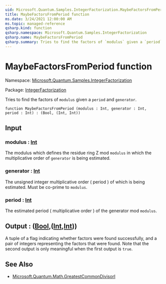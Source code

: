 ```yaml
---
uid: Microsoft.Quantum.Samples.IntegerFactorization.MaybeFactorsFromPeriod
title: MaybeFactorsFromPeriod function
ms.date: 3/24/2021 12:00:00 AM
ms.topic: managed-reference
qsharp.kind: function
qsharp.namespace: Microsoft.Quantum.Samples.IntegerFactorization
qsharp.name: MaybeFactorsFromPeriod
qsharp.summary: Tries to find the factors of `modulus` given a `period` and `generator`.
---
```


# MaybeFactorsFromPeriod function

Namespace: [Microsoft.Quantum.Samples.IntegerFactorization](xref:Microsoft.Quantum.Samples.IntegerFactorization)

Package: [IntegerFactorization](https://nuget.org/packages/IntegerFactorization)


Tries to find the factors of `modulus` given a `period` and `generator`.

```qsharp
function MaybeFactorsFromPeriod (modulus : Int, generator : Int, period : Int) : (Bool, (Int, Int))
```


## Input

### modulus : [Int](xref:microsoft.quantum.lang-ref.int)

The modulus which defines the residue ring Z mod `modulus`in which the multiplicative order of `generator` is being estimated.


### generator : [Int](xref:microsoft.quantum.lang-ref.int)

The unsigned integer multiplicative order ( period )of which is being estimated. Must be co-prime to `modulus`.


### period : [Int](xref:microsoft.quantum.lang-ref.int)

The estimated period ( multiplicative order ) of the generator mod `modulus`.



## Output : ([Bool](xref:microsoft.quantum.lang-ref.bool),([Int](xref:microsoft.quantum.lang-ref.int),[Int](xref:microsoft.quantum.lang-ref.int)))

A tuple of a flag indicating whether factors were found successfully,and a pair of integers representing the factors that were found.Note that the second output is only meaningful when the firstoutput is `true`.

## See Also

- [Microsoft.Quantum.Math.GreatestCommonDivisorI](xref:Microsoft.Quantum.Math.GreatestCommonDivisorI)